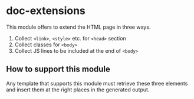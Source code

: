 # doc-extensions

This module offers to extend the HTML page in three ways.
1. Collect `<link>`, `<style>` etc. for `<head>` section
2. Collect classes for `<body>`
3. Collect JS lines to be included at the end of `<body>`


## How to support this module
Any template that supports this module must retrieve these three elements and insert them at the right places in the generated output.